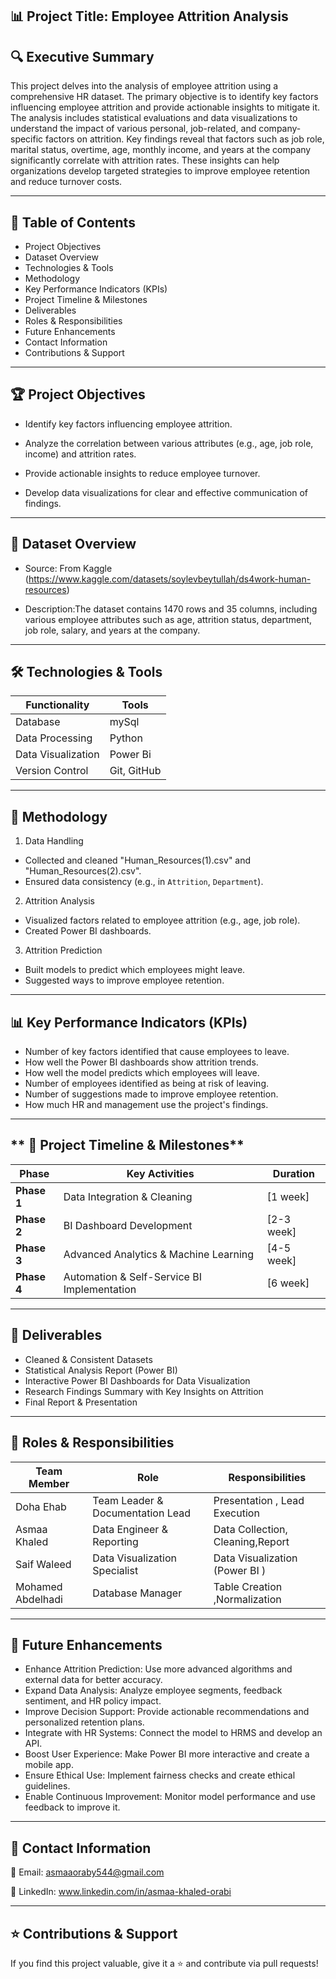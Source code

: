 **📊 Project Title: Employee Attrition Analysis**
----------------------------------------------------

**🔍 Executive Summary**
-----------------------

This project delves into the analysis of employee attrition using a comprehensive HR dataset. The primary objective is to identify key factors influencing employee attrition and provide actionable insights to mitigate it. The analysis includes statistical evaluations and data visualizations to understand the impact of various personal, job-related, and company-specific factors on attrition. Key findings reveal that factors such as job role, marital status, overtime, age, monthly income, and years at the company significantly correlate with attrition rates. These insights can help organizations develop targeted strategies to improve employee retention and reduce turnover costs.

----------------------------------------------------------------------------------------------------------------------------------------------------------------------------------
📖 Table of Contents
----------------------

 *  Project Objectives
 *  Dataset Overview
 *  Technologies & Tools
 *  Methodology
 *  Key Performance Indicators (KPIs)
 *  Project Timeline & Milestones
 *  Deliverables
 *  Roles & Responsibilities
 *  Future Enhancements
 *  Contact Information
 * Contributions & Support


----------------------------------------------------------------------------------------------------------------------------------------------------------------------------------
**🏆 Project Objectives**
-----------------------
* Identify key factors influencing employee attrition.
 
* Analyze the correlation between various attributes (e.g., age, job role, income) and attrition rates.
 
* Provide actionable insights to reduce employee turnover.
 
* Develop data visualizations for clear and effective communication of findings.

----------------------------------------------------------------------------------------------------------------------------------------------------------------------------------
  
**📁 Dataset Overview**
----------------------
* Source: From Kaggle (https://www.kaggle.com/datasets/soylevbeytullah/ds4work-human-resources)

* Description:The dataset contains 1470 rows and 35 columns, including various employee attributes such as age, attrition status, department, job role, salary, and years at the company.
 
------------------------------------------------------------------------------------------------------------------------------------------------------------------------------------------------
🛠 **Technologies & Tools**
----------------------------

|Functionality     |Tools      |
|------------------|-----------|
|Database          | mySql     |
|Data Processing   | Python    |
|Data Visualization|Power Bi   |
|Version Control   |Git, GitHub|

------------------------------------------------------------------------------------------------------------------------------------------------------------------------------------------------
**🔬 Methodology**
-------------------

1. Data Handling 

* Collected and cleaned "Human_Resources(1).csv" and "Human_Resources(2).csv".
* Ensured data consistency (e.g., in `Attrition`, `Department`).

2. Attrition Analysis 

* Visualized factors related to employee attrition (e.g., age, job role).
* Created Power BI dashboards.

3. Attrition Prediction 

* Built models to predict which employees might leave.
* Suggested ways to improve employee retention.

-----------------------------------------------------------------------------------------------------------------------------------------------------------------------------------------------
**📊 Key Performance Indicators (KPIs)**
-----------------------------------------

* Number of key factors identified that cause employees to leave.
* How well the Power BI dashboards show attrition trends.
* How well the model predicts which employees will leave.
* Number of employees identified as being at risk of leaving.
* Number of suggestions made to improve employee retention.
* How much HR and management use the project's findings.
  
------------------------------------------------------------------------------------------------------------------------------------------------------------------------------------------------
** 📅 Project Timeline & Milestones**
---------------------------------------

| Phase        | Key Activities | Duration |
|-------------|----------------|----------|
| **Phase 1** | Data Integration & Cleaning | [1 week] |
| **Phase 2** | BI Dashboard Development | [2-3 week] |
| **Phase 3** | Advanced Analytics & Machine Learning | [4-5 week] |
| **Phase 4** | Automation & Self-Service BI Implementation | [6 week] |

------------------------------------------------------------------------------------------------------------------------------------------------------------------------------------------------
 **🚀 Deliverables**
 ---------------------

* Cleaned & Consistent Datasets
* Statistical Analysis Report (Power BI)
* Interactive Power BI Dashboards for Data Visualization
* Research Findings Summary with Key Insights on Attrition
* Final Report & Presentation

------------------------------------------------------------------------------------------------------------------------------------------------------------------------------------------------

**👥 Roles & Responsibilities**
---------------------------------

|Team Member       |Role                             |Responsibilities                 |
|------------------|---------------------------------|---------------------------------|
|Doha Ehab         |Team Leader & Documentation Lead |Presentation , Lead Execution    |
|Asmaa Khaled      | Data Engineer & Reporting       | Data Collection, Cleaning,Report|
|Saif Waleed       | Data Visualization Specialist   | Data Visualization (Power BI )  |
|Mohamed Abdelhadi | Database Manager                | Table Creation ,Normalization   |

------------------------------------------------------------------------------------------------------------------------------------------------------------------------------------------------
**🔮 Future Enhancements**
----------------------------

* Enhance Attrition Prediction: Use more advanced algorithms and external data for better accuracy.
* Expand Data Analysis: Analyze employee segments, feedback sentiment, and HR policy impact.
* Improve Decision Support: Provide actionable recommendations and personalized retention plans.
* Integrate with HR Systems: Connect the model to HRMS and develop an API.
* Boost User Experience: Make Power BI more interactive and create a mobile app.
* Ensure Ethical Use: Implement fairness checks and create ethical guidelines.
* Enable Continuous Improvement: Monitor model performance and use feedback to improve it.

------------------------------------------------------------------------------------------------------------------------------------------------------------------------------------------------

**📩 Contact Information**
--------------------------------

📧 Email: asmaaoraby544@gmail.com 

🔗 LinkedIn: www.linkedin.com/in/asmaa-khaled-orabi

------------------------------------------------------------------------------------------------------------------------------------------------------------------------------------------------
**⭐ Contributions & Support**
---------------------------------

If you find this project valuable, give it a ⭐ and contribute via pull requests! 








  







